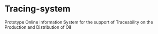 # Tracing-system
Prototype Online Information System for the support of Traceability on the Production and Distribution of Oil
